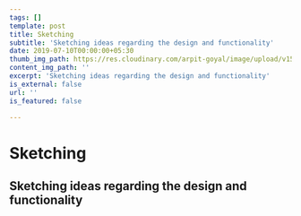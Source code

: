 ```yaml
---
tags: []
template: post
title: Sketching
subtitle: 'Sketching ideas regarding the design and functionality'
date: 2019-07-10T00:00:00+05:30
thumb_img_path: https://res.cloudinary.com/arpit-goyal/image/upload/v1562772588/6.jpg
content_img_path: ''
excerpt: 'Sketching ideas regarding the design and functionality'
is_external: false
url: ''
is_featured: false

---
```

# Sketching

## Sketching ideas regarding the design and functionality